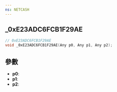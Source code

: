```yaml
---
ns: NETCASH
---
```

## _0xE23ADC6FCB1F29AE

```c
// 0xE23ADC6FCB1F29AE
void _0xE23ADC6FCB1F29AE(Any p0, Any p1, Any p2);
```


## 參數
* **p0**: 
* **p1**: 
* **p2**: 

